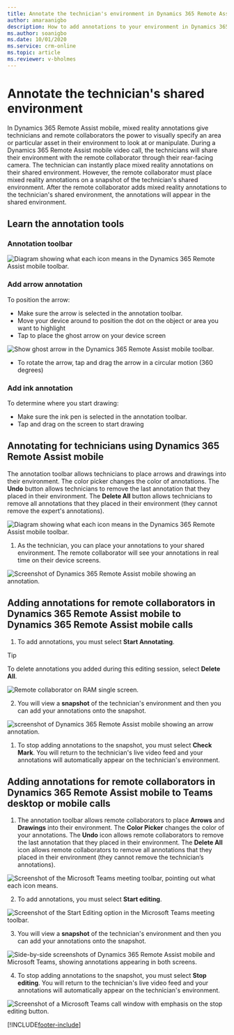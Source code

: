 ```yaml
---
title: Annotate the technician's environment in Dynamics 365 Remote Assist mobile
author: amaraanigbo
description: How to add annotations to your environment in Dynamics 365 Remote Assist mobile 
ms.author: soanigbo
ms.date: 10/01/2020
ms.service: crm-online
ms.topic: article
ms.reviewer: v-bholmes
---
```

# Annotate the technician's shared environment

In Dynamics 365 Remote Assist mobile, mixed reality annotations give technicians and remote collaborators the power to visually specify an area or particular asset in their environment to look at or manipulate. During a Dynamics 365 Remote Assist mobile video call, the technicians will share their environment with the remote collaborator through their rear-facing camera. The technician can instantly place mixed reality annotations on their shared environment. However, the remote collaborator must place mixed reality annotations on a snapshot of the technician's shared environment. After the remote collaborator adds mixed reality annotations to the technician's shared environment, the annotations will appear in the shared environment. 

## Learn the annotation tools

### Annotation toolbar

![Diagram showing what each icon means in the Dynamics 365 Remote Assist mobile toolbar.](./media/mr-toolbar.png "RAM Toolbar")

### Add arrow annotation 
To position the arrow: 
- Make sure the arrow is selected in the annotation toolbar. 
- Move your device around to position the dot on the object or area you want to highlight
- Tap to place the ghost arrow on your device screen

![Show ghost arrow in the Dynamics 365 Remote Assist mobile toolbar.](./media/ghostarrow.png "RAM Ghost Arrow")

- To rotate the arrow, tap and drag the arrow in a circular motion (360 degrees)

### Add ink annotation 
To determine where you start drawing:
- Make sure the ink pen is selected in the annotation toolbar. 
- Tap and drag on the screen to start drawing 

## Annotating for technicians using Dynamics 365 Remote Assist mobile

The annotation toolbar allows technicians to place arrows and drawings into their environment. The color picker changes the color of annotations. The **Undo** button allows technicians to remove the last annotation that they placed in their environment. The **Delete All** button allows technicians to remove all annotations that they placed in their environment (they cannot remove the expert's annotations).

![Diagram showing what each icon means in the Dynamics 365 Remote Assist mobile toolbar.](./media/mr-toolbar.png "RAM Toolbar")

1. As the technician, you can place your annotations to your shared environment. The remote collaborator will see your annotations in real time on their device screens.

![Screenshot of Dynamics 365 Remote Assist mobile showing an annotation.](./media/in-call-ram.png)

## Adding annotations for remote collaborators in Dynamics 365 Remote Assist mobile to Dynamics 365 Remote Assist mobile calls

1. To add annotations, you must select **Start Annotating**.

> [!TIP]
> To delete annotations you added during this editing session, select **Delete All**.

![Remote collaborator on RAM single screen.](./media/ram-call-spectator-no-pip.png "RAM Remote Collaborator")

2. You will view a **snapshot** of the technician's environment and then you can add your annotations onto the snapshot.

![screenshot of Dynamics 365 Remote Assist mobile showing an arrow annotation.](./media/ram-ram-remote-collab.png "Place Annotations")

1. To stop adding annotations to the snapshot, you must select **Check Mark**. You will return to the technician's live video feed and your annotations will automatically appear on the technician's environment.

## Adding annotations for remote collaborators in Dynamics 365 Remote Assist mobile to Teams desktop or mobile calls

1. The annotation toolbar allows remote collaborators to place **Arrows** and **Drawings** into their environment. The **Color Picker** changes the color of your annotations. The **Undo** icon allows remote collaborators to remove the last annotation that they placed in their environment. The **Delete All** icon allows remote collaborators to remove all annotations that they placed in their environment (they cannot remove the technician’s annotations).

![Screenshot of the Microsoft Teams meeting toolbar, pointing out what each icon means.](./media/mrtoolbar.png)

2. To add annotations, you must select **Start editing**.

![Screenshot of the Start Editing option in the Microsoft Teams meeting toolbar.](./media/teams_2.png)

3. You will view a **snapshot** of the technician's environment and then you can add your annotations onto the snapshot.

![Side-by-side screenshots of Dynamics 365 Remote Assist mobile and Microsoft Teams, showing annotations appearing in both screens.](./media/ram-teams-remote-collab.png "Place Annotations")

4. To stop adding annotations to the snapshot, you must select **Stop editing**. You will return to the technician's live video feed and your annotations will automatically appear on the technician's environment.

![Screenshot of a Microsoft Teams call window with emphasis on the stop editing button.](./media/teams_4.png)


[!INCLUDE[footer-include](../../includes/footer-banner.md)]

